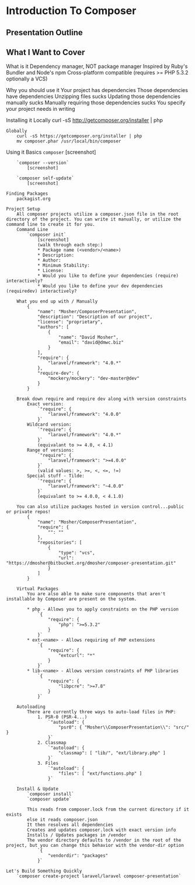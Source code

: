 # Introduction To Composer
## Presentation Outline

What I Want to Cover
--------------------
What is it
    Dependency manager, NOT package manager
    Inspired by Ruby's Bundler and Node's npm
    Cross-platform compatible (requires >= PHP 5.3.2 optionally a VCS)

Why you should use it
    Your project has dependencies
    Those dependencies have dependencies
    Unzipping files sucks
    Updating those dependencies manually sucks
    Manually requiring those dependencies sucks
    You specify your project needs in writing

Installing it
    Locally
        curl -sS http://getcomposer.org/installer | php

    Globally
        curl -sS https://getcomposer.org/installer | php
        mv composer.phar /usr/local/bin/composer

Using it
    Basics
        `composer`
            [screenshot]

        `composer --version`
            [screenshot]

        `composer self-update`
            [screenshot]

    Finding Packages
        packagist.org

    Project Setup
        All composer projects utilize a composer.json file in the root directory of the project. You can write it manually, or utilize the command line to create it for you.
        Command Line
            `composer init`
                [screenshot]
                (walk through each step:)
                * Package name (<vendor>/<name>)
                * Description:
                * Author:
                * Minimum Stability:
                * License:
                * Would you like to define your dependencies (require) interactively?
                * Would you like to define your dev dependencies (requiredev) interactively?

        What you end up with / Manually
            {
                "name": "Mosher/ComposerPresentation",
                "description": "Description of our project",
                "license": "proprietary",
                "authors": [
                    {
                        "name": "David Mosher",
                        "email": "david@dmwc.biz"
                    }
                ],
                "require": {
                    "laravel/framework": "4.0.*"
                },
                "require-dev": {
                    "mockery/mockery": "dev-master@dev"
                }
            }

        Break down require and require dev along with version constraints
            Exact version:
                `"require": {
                    "laravel/framework": "4.0.0"
                }`
            Wildcard version:
                `"require": {
                    "laravel/framework": "4.0.*"
                }`
                (equivalant to >= 4.0, < 4.1)
            Range of versions:
                `"require": {
                    "laravel/framework": ">=4.0.0"
                }`
                (valid values: >, >=, <, <=, !=)
            Special stuff - Tilde:
                `"require": {
                    "laravel/framework": "~4.0.0"
                }`
                (equivalant to >= 4.0.0, < 4.1.0)

        You can also utilize packages hosted in version control...public or private repos!
            {
                "name": "Mosher/ComposerPresentation",
                "require": {
                    "": ""
                },
                "repositories": [
                    {
                        "type": "vcs",
                        "url": "https://dmosher@bitbucket.org/dmosher/composer-presentation.git"
                    }
                ]
            }

        Virtual Packages
            You are also able to make sure components that aren't installable by Composer are present on the system.

            * php - Allows you to apply constraints on the PHP version
                `{
                    "require": {
                        "php": ">=5.3.2"
                    }
                }`
            * ext-<name> - Allows requiring of PHP extensions
                `{
                    "require": {
                        "extcurl": "*"
                    }
                }`
            * lib-<name> - Allows version constraints of PHP libraries
                `{
                    "require": {
                        "libpcre": ">=7.8"
                    }
                }`

        Autoloading
            There are currently three ways to auto-load files in PHP:
                1. PSR-0 (PSR-4...)
                    `"autoload": {
                        "psr0": { "Mosher\\ComposerPresentation\\": "src/" }
                    }`
                2. Classmap
                    `"autoload": {
                        "classmap": [ "lib/", "ext/library.php" ]
                    }`
                3. Files
                    `"autoload": {
                        "files": [ "ext/functions.php" ]
                    }`

        Install & Update
            `composer install`
            `composer update`

            This reads from composer.lock from the current directory if it exists
            else it reads composer.json
            It then resolves all dependencies
            Creates and updates composer.lock with exact version info
            Installs / Updates packages in /vendor
            The vendor directory defaults to /vendor in the root of the project, but you can change this behavior with the vendor-dir option
                `{
                    "vendordir": "packages"
                }`

    Let's Build Something Quickly
        `composer create-project laravel/laravel composer-presentation`


<!-- What Is It?
* A tool for dependency management for PHP, written in PHP
* Is not a package manager. Manages libraries/packages on a per project basis
* Strongly inspired by node's npm and ruby's bundler
* Looks to solve:

    a) You have a project that depends on a number of libraries

    b) Some of those libraries depend on other libraries

    c) You declare the things you depend on

    d) Composer finds out which versions of which packages need to be installed, and installs them (meaning it downloads them into your project)


Installing

Two ways to do this. Recommended global install so you can run with `composer`:
    curl -s http://getcomposer.org/installer | php -- --install-dir=/usr/local/bin

or

    curl -s http://getcomposer.org/installer | php

which just installs to the current directory and you have to run `php composer.phar` each time you wish to use it.


Packagist
Packagist is the one stop shop for finding dependencies to pull into your application.


Declaring Dependencies (manual)
Let's say you are building a websocket application and wish to utilize the Ratchet  websocket library. Simply create a file called `composer.json` in your project root directory with the following contents:

    {
        "require": {
            "cboden/ratchet": "0.3.*"
        }
    }

Once you have outlined your dependencies you simply run `composer install` and composer does the rest, which I will show in a minute...

Declaring Dependencies (almost automatic)
You are able to search for packages directly from the command line as well. Simply run `composer require` and you are walked through requiring a package for your project. It will ask you what to search for. Enter what you would like and search results will be returned to you. Enter the number of the item you wish to use and you are then asked what version constraint you would like to use. Once you've entered those two pieces of information, composer goes to work downloading the dependencies and creating an autoloader for you to use.

The All Mighty Autoloader
 -->

